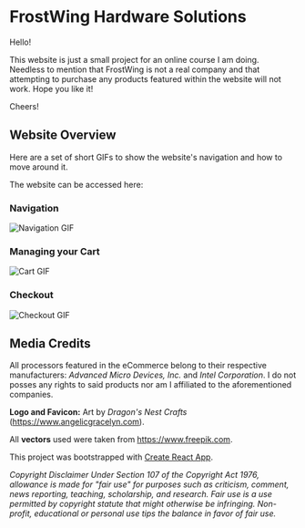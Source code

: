 # FrostWing Hardware Solutions

Hello!

This website is just a small project for an online course I am doing. Needless to mention that FrostWing is not a real company and that attempting to purchase any products featured within the website will not work. Hope you like it!

Cheers!

## Website Overview

Here are a set of short GIFs to show the website's navigation and how to move around it.

The website can be accessed here:

### Navigation

![Navigation GIF](https://1drv.ms/u/s!AgAND8AieKtyiPUcGjkEfODcUgtd1Q?e=DMndpM)

### Managing your Cart

![Cart GIF](https://imgur.com/kM6wYR4)

### Checkout

![Checkout GIF](https://imgur.com/cMLOjOV)

## Media Credits

All processors featured in the eCommerce belong to their respective manufacturers: *Advanced Micro Devices, Inc.* and *Intel Corporation*. I do not posses any rights to said products nor am I affiliated to the aforementioned companies.


**Logo and Favicon:** Art by *Dragon's Nest Crafts* (https://www.angelicgracelyn.com).

All **vectors** used were taken from https://www.freepik.com.


This project was bootstrapped with [Create React App](https://github.com/facebook/create-react-app).


*Copyright Disclaimer Under Section 107 of the Copyright Act 1976, allowance is made for "fair use" for purposes such as criticism, comment, news reporting, teaching, scholarship, and research. Fair use is a use permitted by copyright statute that might otherwise be infringing. Non-profit, educational or personal use tips the balance in favor of fair use.*